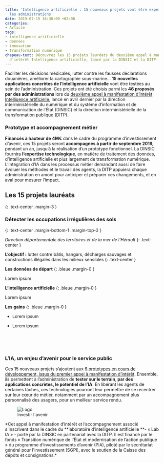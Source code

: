 ```yaml
---
title: 'Intelligence artificielle : 15 nouveaux projets vont être expérimentés dans
  les administrations'
date: 2019-07-15 16:30:00 +02:00
categories:
- Article
tags:
- intelligence artificielle
- données
- innovation
- Transformation numérique
chapeau-text: Découvrez les 15 projets lauréats du deuxième appel à manifestation
  d’intérêt Intelligence artificielle, lancé par la DINSIC et la DITP.
---
```


Faciliter les décisions médicales, lutter contre les fausses déclarations douanières, améliorer la cartographie sous-marine… **15 nouvelles applications concrètes de l’intelligence artificielle** vont être testées au sein de l’administration. Ces projets ont été choisis parmi les **46 proposés par des administrations** lors du [deuxième appel à manifestation d’intérêt Intelligence artificielle](https://www.numerique.gouv.fr/actualites/saison-2-intelligence-artificielle-administrations-proposez-vos-projets-experimentations/), lancé en avril dernier par la direction interministérielle du numérique et du système d’information et de communication de l’État (DINSIC) et la direction interministérielle de la transformation publique (DITP).

### Prototype et accompagnement métier

**Financés à hauteur de 4M€** dans le cadre du programme d’investissement d’avenir, ces 15 projets seront **accompagnés à partir de septembre 2019,** pendant un an, jusqu’à la réalisation d’un prototype fonctionnel. La DINSIC fournira **l’expertise technologique**, en matière de traitement des données, d’intelligence artificielle et plus largement de transformation numérique. L’intégration d’IA dans les processus métier demandant aussi de faire évoluer les méthodes et le travail des agents, la DITP appuiera chaque administration en amont pour anticiper et préparer ces changements, et en aval pour mesurer l’impact.

## Les 15 projets lauréats

{: .text-center .margin-3 }

### **Détecter les occupations irrégulières des sols**

{: .text-center .margin-bottom-1 .margin-top-3 }

*Direction départementale des territoires et de la mer de l’Hérault*
{: .text-center }

**L’objectif :** lutter contre bâtis, hangars, décharges sauvages
et constructions illégales dans les milieux sensibles
{: .text-center }

**Les données de départ**
{: .bleue .margin-0 }

Lorem ipsum

**L’intelligence artificielle**
{: .bleue .margin-0  }

Lorem ipsum

**Les gains**
{: .bleue .margin-0  }

* Lorem ipsum

* Lorem ipsum

<br>
<br>
<br>

### L’IA, un enjeu d’avenir pour le service public

Ces 15 nouveaux projets s’ajoutent aux [6 prototypes en cours de développement, issus du premier appel à manifestation d’intérêt](https://numerique.gouv.fr/actualites/intelligence-artificielle-6-projets-selectionnes-pour-etre-experimentes-dans-les-services-publics/). Ensemble, ils permettent à l’administration de **tester sur le terrain, par des applications concrètes, le potentiel de l’IA**. En libérant les agents de certaines tâches, ces technologies pourront leur permettre de se recentrer sur leur cœur de métier, notamment par un accompagnement plus personnalisé des usagers, pour un meilleur service rendu.

<figure class='image-right' style='width: 20%;' margin-bottom='10' margin-top='3'><img src="/uploads/logo_investirlavenir_rvb.png" alt="Logo Investir l'avenir"/></figure>*Cet appel à manifestation d’intérêt et l’accompagnement associé s'inscrivent dans le cadre du **laboratoire d’intelligence artificielle **- « Lab IA » - porté par la DINSIC en partenariat avec la DITP. Il est financé par le fonds « Transition numérique de l’État et modernisation de l’action publique » du programme d’investissements d’avenir (PIA), piloté par le secrétariat général pour l'investissement (SGPI), avec le soutien de la Caisse des dépôts et consignations.*